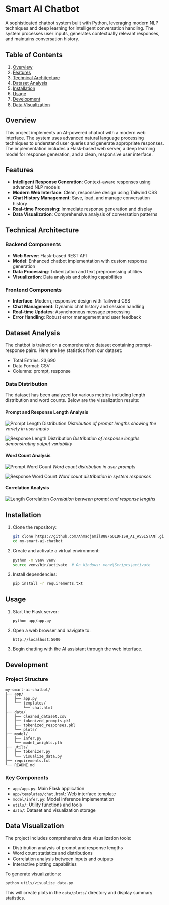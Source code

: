 # Smart AI Chatbot

A sophisticated chatbot system built with Python, leveraging modern NLP techniques and deep learning for intelligent conversation handling. The system processes user inputs, generates contextually relevant responses, and maintains conversation history.

## Table of Contents

1. [Overview](#overview)
2. [Features](#features)
3. [Technical Architecture](#technical-architecture)
4. [Dataset Analysis](#dataset-analysis)
5. [Installation](#installation)
6. [Usage](#usage)
7. [Development](#development)
8. [Data Visualization](#data-visualization)

## Overview

This project implements an AI-powered chatbot with a modern web interface. The system uses advanced natural language processing techniques to understand user queries and generate appropriate responses. The implementation includes a Flask-based web server, a deep learning model for response generation, and a clean, responsive user interface.

## Features

- **Intelligent Response Generation**: Context-aware responses using advanced NLP models
- **Modern Web Interface**: Clean, responsive design using Tailwind CSS
- **Chat History Management**: Save, load, and manage conversation history
- **Real-time Processing**: Immediate response generation and display
- **Data Visualization**: Comprehensive analysis of conversation patterns

## Technical Architecture

### Backend Components

- **Web Server**: Flask-based REST API
- **Model**: Enhanced chatbot implementation with custom response generation
- **Data Processing**: Tokenization and text preprocessing utilities
- **Visualization**: Data analysis and plotting capabilities

### Frontend Components

- **Interface**: Modern, responsive design with Tailwind CSS
- **Chat Management**: Dynamic chat history and session handling
- **Real-time Updates**: Asynchronous message processing
- **Error Handling**: Robust error management and user feedback

## Dataset Analysis

The chatbot is trained on a comprehensive dataset containing prompt-response pairs. Here are key statistics from our dataset:

- Total Entries: 23,690
- Data Format: CSV
- Columns: prompt, response

### Data Distribution

The dataset has been analyzed for various metrics including length distribution and word counts. Below are the visualization results:

#### Prompt and Response Length Analysis
![Prompt Length Distribution](<img width="1200" height="600" alt="image" src="https://github.com/user-attachments/assets/143940f8-898d-45e4-8dc0-9405be5d97b2" />
)
*Distribution of prompt lengths showing the variety in user inputs*

![Response Length Distribution](<img width="1200" height="600" alt="image" src="https://github.com/user-attachments/assets/e4e74417-a440-48bc-9fdb-d47aada8b007" />
)
*Distribution of response lengths demonstrating output variability*

#### Word Count Analysis
![Prompt Word Count](<img width="1200" height="600" alt="image" src="https://github.com/user-attachments/assets/c3777ae6-5c5d-48cb-815f-ca139a20ae4b" />
)
*Word count distribution in user prompts*

![Response Word Count](<img width="1200" height="600" alt="image" src="https://github.com/user-attachments/assets/9e5d111a-2f28-4b3e-8072-61d10082e54c" />
)
*Word count distribution in system responses*

#### Correlation Analysis
![Length Correlation](<img width="1200" height="600" alt="image" src="https://github.com/user-attachments/assets/be764663-f3bf-415b-b4db-073dd29aa02a" />
)
*Correlation between prompt and response lengths*

## Installation

1. Clone the repository:
   ```bash
   git clone https://github.com/Ahmadjamil888/GOLDFISH_AI_ASSISTANT.git
   cd my-smart-ai-chatbot
   ```

2. Create and activate a virtual environment:
   ```bash
   python -m venv venv
   source venv/bin/activate  # On Windows: venv\Scripts\activate
   ```

3. Install dependencies:
   ```bash
   pip install -r requirements.txt
   ```

## Usage

1. Start the Flask server:
   ```bash
   python app/app.py
   ```

2. Open a web browser and navigate to:
   ```
   http://localhost:5000
   ```

3. Begin chatting with the AI assistant through the web interface.

## Development

### Project Structure

```
my-smart-ai-chatbot/
├── app/
│   ├── app.py
│   └── templates/
│       └── chat.html
├── data/
│   ├── cleaned_dataset.csv
│   ├── tokenized_prompts.pkl
│   ├── tokenized_responses.pkl
│   └── plots/
├── model/
│   ├── infer.py
│   └── model_weights.pth
├── utils/
│   ├── tokenizer.py
│   └── visualize_data.py
├── requirements.txt
└── README.md
```

### Key Components

- `app/app.py`: Main Flask application
- `app/templates/chat.html`: Web interface template
- `model/infer.py`: Model inference implementation
- `utils/`: Utility functions and tools
- `data/`: Dataset and visualization storage

## Data Visualization

The project includes comprehensive data visualization tools:

- Distribution analysis of prompt and response lengths
- Word count statistics and distributions
- Correlation analysis between inputs and outputs
- Interactive plotting capabilities

To generate visualizations:

```bash
python utils/visualize_data.py
```

This will create plots in the `data/plots/` directory and display summary statistics.
